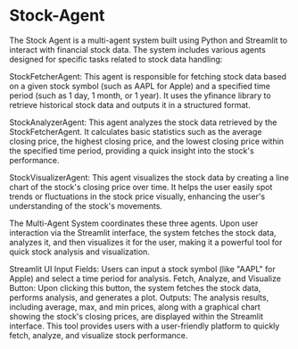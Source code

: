 ﻿# Stock-Agent
The Stock Agent is a multi-agent system built using Python and Streamlit to interact with financial stock data. The system includes various agents designed for specific tasks related to stock data handling:

StockFetcherAgent: This agent is responsible for fetching stock data based on a given stock symbol (such as AAPL for Apple) and a specified time period (such as 1 day, 1 month, or 1 year). It uses the yfinance library to retrieve historical stock data and outputs it in a structured format.

StockAnalyzerAgent: This agent analyzes the stock data retrieved by the StockFetcherAgent. It calculates basic statistics such as the average closing price, the highest closing price, and the lowest closing price within the specified time period, providing a quick insight into the stock's performance.

StockVisualizerAgent: This agent visualizes the stock data by creating a line chart of the stock's closing price over time. It helps the user easily spot trends or fluctuations in the stock price visually, enhancing the user's understanding of the stock's movements.

The Multi-Agent System coordinates these three agents. Upon user interaction via the Streamlit interface, the system fetches the stock data, analyzes it, and then visualizes it for the user, making it a powerful tool for quick stock analysis and visualization.

Streamlit UI
Input Fields: Users can input a stock symbol (like "AAPL" for Apple) and select a time period for analysis.
Fetch, Analyze, and Visualize Button: Upon clicking this button, the system fetches the stock data, performs analysis, and generates a plot.
Outputs: The analysis results, including average, max, and min prices, along with a graphical chart showing the stock's closing prices, are displayed within the Streamlit interface.
This tool provides users with a user-friendly platform to quickly fetch, analyze, and visualize stock performance.
